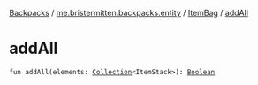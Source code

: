 [Backpacks](../../index.md) / [me.bristermitten.backpacks.entity](../index.md) / [ItemBag](index.md) / [addAll](./add-all.md)

# addAll

`fun addAll(elements: `[`Collection`](https://kotlinlang.org/api/latest/jvm/stdlib/kotlin.collections/-collection/index.html)`<ItemStack>): `[`Boolean`](https://kotlinlang.org/api/latest/jvm/stdlib/kotlin/-boolean/index.html)